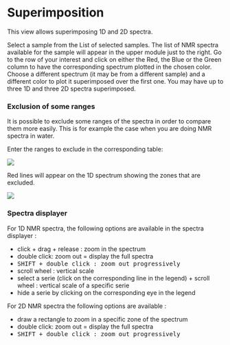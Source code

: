 # Superimposition

This view allows superimposing 1D and 2D spectra.

Select a sample from the List of selected samples. The list of NMR spectra available for the sample will appear in the upper module just to the right. Go to the row of your interest and click on either the Red, the Blue or the Green column to have the corresponding spectrum plotted in the chosen color. Choose a different spectrum \(it may be from a different sample\) and a different color to plot it superimposed over the first one. You may have up to three 1D and three 2D spectra superimposed.

### Exclusion of some ranges

It is possible to exclude some ranges of the spectra in order to compare them more easily. This is for example the case when you are doing NMR spectra in water.

Enter the ranges to exclude in the corresponding table:

![](https://lh5.googleusercontent.com/gqxT5xWtVZ-WqkA6L-o9W2ybfPFZwEg5aig0vdswbWXUBYg5OKTkZgYFh7LVXyVB9F3I4c_uyhYgPcuj7zJn1cKlRw9z-XP4wGPMDOYg_9T4ctIE4M7_KPDI-AloQ2WI1DmlDbhD)

Red lines will appear on the 1D spectrum showing the zones that are excluded.

![](https://lh6.googleusercontent.com/6K0A21h-TwulWEcd0q5-Y7k-oAQCC2oU6gKYshz1soAOj2pwwMVxfOU8RkaO8p2T10gElP6AGp7in5Nd4HbG_LrEJP-TqWfC73g4qTHUViySnZQE35P9VubEEdUFNt5804CAIBt-)

### Spectra displayer

For 1D NMR spectra, the following options are available in the spectra displayer :

- click + drag + release : zoom in the spectrum
- double click: zoom out = display the full spectra
- <kbd>SHIFT</kdb> + double click : zoom out progressively
- scroll wheel : vertical scale
- select a serie \(click on the corresponding line in the legend\) + scroll wheel : vertical scale of a specific serie
- hide a serie by clicking on the corresponding eye in the legend

For 2D NMR spectra the following options are available :

- draw a rectangle to zoom in a specific zone of the spectrum
- double click: zoom out = display the full spectra
- <kbd>SHIFT</kdb> + double click : zoom out progressively
